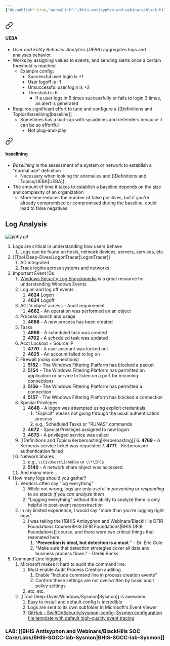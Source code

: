 ```yaml
---
{"dg-publish":true,"permalink":"/bhis-antisyphon-and-webinars/black-hills-soc-core/topics/socc-07-user-and-entity-behavior-analytics/"}
---
```




<div class="transclusion internal-embed is-loaded"><a class="markdown-embed-link" href="/definitions-and-topics/ueba/#ueba" aria-label="Open link"><svg xmlns="http://www.w3.org/2000/svg" width="24" height="24" viewBox="0 0 24 24" fill="none" stroke="currentColor" stroke-width="2" stroke-linecap="round" stroke-linejoin="round" class="svg-icon lucide-link"><path d="M10 13a5 5 0 0 0 7.54.54l3-3a5 5 0 0 0-7.07-7.07l-1.72 1.71"></path><path d="M14 11a5 5 0 0 0-7.54-.54l-3 3a5 5 0 0 0 7.07 7.07l1.71-1.71"></path></svg></a><div class="markdown-embed">



#### UEBA
- *User and Entity Behavior Analytics* (*UEBA*) aggregates logs and analyses behavior.
- Works by assigning values to events, and sending alerts once a certain threshold is reached
	- Example config:
		- Successful user login is +1
		- User logoff is -1
		- Unsuccessful user login is +2
		- Threshold is 6
			- If a user logs in 6 times successfully or fails to login 3 times, an alert is generated
- Requires significant effort to tune and configure a [[Definitions and Topics/baselining\|baseline]]
	- Sometimes has a bad-rap with sysadmins and defenders because it can be so effortful
		- Not plug-and-play






</div></div>


<div class="transclusion internal-embed is-loaded"><a class="markdown-embed-link" href="/definitions-and-topics/baselining/#baselining" aria-label="Open link"><svg xmlns="http://www.w3.org/2000/svg" width="24" height="24" viewBox="0 0 24 24" fill="none" stroke="currentColor" stroke-width="2" stroke-linecap="round" stroke-linejoin="round" class="svg-icon lucide-link"><path d="M10 13a5 5 0 0 0 7.54.54l3-3a5 5 0 0 0-7.07-7.07l-1.72 1.71"></path><path d="M14 11a5 5 0 0 0-7.54-.54l-3 3a5 5 0 0 0 7.07 7.07l1.71-1.71"></path></svg></a><div class="markdown-embed">



#### baselining
- *Baselining* is the assessment of a system or network to establish a "normal use" definition
	- Necessary when looking for anomalies and [[Definitions and Topics/UEBA\|UEBA]]
- The amount of time it takes to establish a baseline depends on the size and complexity of an organization
	- More time reduces the number of false positives, but if you're already compromised or compromised during the baseline, could lead to false negatives.







</div></div>


## Log Analysis
![giphy.gif](/img/user/Attachments/giphy.gif)
1. Logs are critical in understanding how users behave
	1. Logs can be found on hosts, network devices, servers, services, etc.
2. [[Tool Deep-Dives/LogonTracer\|LogonTracer]]
	1. AD integrated
	2. Track logins across systems and networks
3. Important Event IDs
	1. [Windows Security Log Encyclopedia](https://www.ultimatewindowssecurity.com/securitylog/encyclopedia/default.aspx) is a great resource for understanding Windows Events
	2. Log on and log off events
		1. **4624** Logon
		2. **4634** Logoff
	3. ACL’d object access - Audit requirement
		1. **4662** - An operation was performed on an object
	4. Process launch and usage
		1. **4688** - A new process has been created
	5. Tasks
		1. **4698** - A scheduled task was created
		2. **4702** - A scheduled task was updated
	6. Acct Lockout + Source IP
		1. **4770** - A user account was locked out
		2. **4625** - An account failed to log on
	7. Firewall (noisy connections)
		1. **5152** - The Windows Filtering Platform has blocked a packet
		2. **5154** - The Windows Filtering Platform has permitted an application or service to listen on a port for incoming connections
		3. **5156** - The Windows Filtering Platform has permitted a connection
		4. **5157** - The Windows Filtering Platform has blocked a connection
	9. Special Privileges
		1. **4648** - A logon was attempted using explicit credentials
			1. "Explicit" means not going through the usual authentication process
			2. e.g., Scheduled Tasks or "RUNAS" commands
		2. **4672** - Special Privileges assigned to new logon
		3. **4673** - A privileged service was called
	10. [[Definitions and Topics/Kerberoasting\|Kerberoasting]]
		6. **4769** - A Kerberos service ticket was requested
		7. **4771** - Kerberos pre-authentication failed
	11. Network Shares
		1. e.g., `\\C$\Users\JohnDoe` or `\\*\IPC$`
		2. **5140** - A network share object was accessed
	13. And many more...
4. How many logs should you gather?
	1. Vendors often say "log everything"
		1. While not wrong, logs are only useful in *preventing* or *responding* to an attack *if you can analyze them*
		2. "Logging everything" without the ability to analyze them is only helpful in post-event reconstruction
	2. In my limited experience, I would say "more than you're logging right now."
		1. I was taking the [[BHIS Antisyphon and Webinars/BlackHills DFIR Foundations Course/BHIS DFIR Foundations\|BHIS DFIR Foundations]] course, and there were two critical things that resonated here:
			1. "**Prevention is ideal, but detection is a must.**" - Dr. Eric Cole
			2. "Make sure that detection strategies cover all data and business process flows." - Derek Banks
5. Command Line logging
	1. Microsoft makes it hard to audit the command line.
		1. Must enable Audit Process Creation auditing
			1. Enable "Include command line in process creation events"
			2. Confirm these settings are not overwritten by basic audit policy settings
		2. etc. etc.
	2. [[Tool Deep-Dives/Windows/Sysmon\|Sysmon]] is awesome.
		1. Easy to install and default config is incredible
		2. Logs are sent to its own subfolder in Microsoft's Event Viewer
		3. [GitHub - SwiftOnSecurity/sysmon-config: Sysmon configuration file template with default high-quality event tracing](https://github.com/SwiftOnSecurity/sysmon-config)

### LAB: [[BHIS Antisyphon and Webinars/BlackHills SOC Core/Labs/BHIS-SOCC-lab-Sysmon\|BHIS-SOCC-lab-Sysmon]]